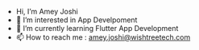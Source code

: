 - Hi, I’m Amey Joshi
- 👀 I’m interested in App Develpoment
- 🌱 I’m currently learning Flutter App Development
- 📫 How to reach me : amey.joshi@wishtreetech.com

<!---
wishtree-ajoshi/wishtree-ajoshi is a ✨ special ✨ repository because its `README.md` (this file) appears on your GitHub profile.
You can click the Preview link to take a look at your changes.
--->
